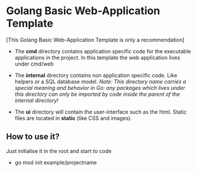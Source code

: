 # Golang Basic Web-Application Template

[This Golang Basic Web-Application Template is only a recommendation]

- The **cmd** directory contains application specific code for the executable applications in the project. In this template the web application lives under cmd/web


- The **internal** directory contains non application specific code. Like helpers or a SQL database model. 
*Note: This directory name carries a special meaning and behavior in Go: any packages which lives under this directory can only be imported by code inside the parent of the internal directory!*


- The **ui** directory will contain the user-interface such as the html. Static files are located in **static** (like CSS and images).


## How to use it?

Just initialise it in the root and start to code
- go mod init example/projectname
